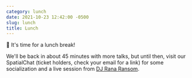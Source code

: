 ```yaml
---
category: lunch
date: 2021-10-23 12:42:00 -0500
slug: lunch
title: Lunch
---
```


🌮 It's time for a lunch break!

We'll be back in about 45 minutes with more talks, but until then, visit our SpatialChat (ticket holders, check your email for a link) for some socialization and a live session from [DJ Rana Ransom](https://twitter.com/@_tagine).
